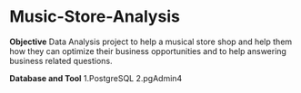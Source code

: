 # Music-Store-Analysis

**Objective**
Data Analysis project to help a musical store shop and help them how they can optimize their business opportunities and to help answering business related questions.

**Database and Tool**
1.PostgreSQL
2.pgAdmin4
